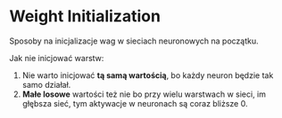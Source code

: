 # Weight Initialization

Sposoby na inicjalizacje wag w sieciach neuronowych na początku.

Jak nie inicjować warstw:
1. Nie warto inicjować **tą samą wartością**, bo każdy neuron będzie tak samo działał.
2. **Małe losowe** wartości też nie bo przy wielu warstwach w sieci, im głębsza sieć, tym aktywacje w neuronach są coraz bliższe 0. 